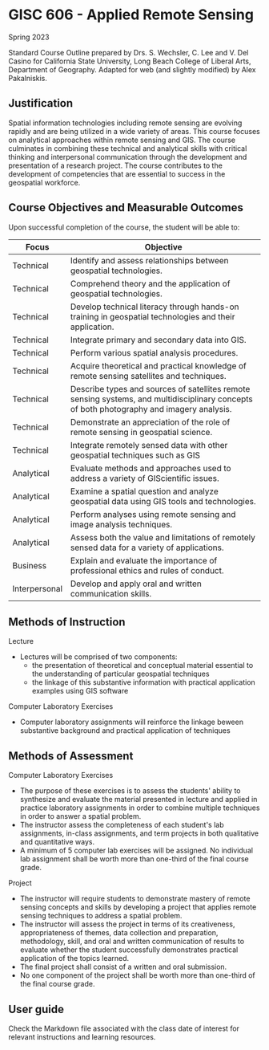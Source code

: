 # GISC 606 - Applied Remote Sensing

Spring 2023

Standard Course Outline prepared by Drs. S. Wechsler, C. Lee and V. Del Casino for California State University, Long Beach College of Liberal Arts, Department of Geography. Adapted for web (and slightly modified) by Alex Pakalniskis.

## Justification
Spatial information technologies including remote sensing are evolving rapidly and are being utilized in a wide variety of areas. This course focuses on analytical approaches within remote sensing and GIS. The course culminates in combining these technical and analytical skills with critical thinking and interpersonal communication through the development and presentation of a research project. The course contributes to the development of competencies that are essential to success in the geospatial workforce.

## Course Objectives and Measurable Outcomes
Upon successful completion of the course, the student will be able to:

| Focus | Objective |
| --- | --- |
| Technical | Identify and assess relationships between geospatial technologies. | 
| Technical |  Comprehend theory and the application of geospatial technologies. |
| Technical | Develop technical literacy through hands-on training in geospatial technologies and their application. | 
| Technical | Integrate primary and secondary data into GIS. | 
| Technical |  Perform various spatial analysis procedures. | 
| Technical | Acquire theoretical and practical knowledge of remote sensing satellites and techniques. |
| Technical |  Describe types and sources of satellites remote sensing systems, and multidisciplinary concepts of both photography and imagery analysis. |
| Technical |  Demonstrate an appreciation of the role of remote sensing in geospatial science. |
| Technical |  Integrate remotely sensed data with other geospatial techniques such as GIS |
| Analytical | Evaluate methods and approaches used to address a variety of GIScientific issues. |
| Analytical | Examine a spatial question and analyze geospatial data using GIS tools and technologies. |
| Analytical | Perform analyses using remote sensing and image analysis techniques. |
| Analytical | Assess both the value and limitations of remotely sensed data for a variety of applications. |
| Business | Explain and evaluate the importance of professional ethics and rules of conduct. |
| Interpersonal | Develop and apply oral and written communication skills. |

## Methods of Instruction
Lecture
* Lectures will be comprised of two components:
    * the presentation of theoretical and conceptual material essential to the understanding of particular geospatial techniques
    * the linkage of this substantive information with practical application examples using GIS software

Computer Laboratory Exercises
* Computer laboratory assignments will reinforce the linkage beween substantive background and practical application of techniques

## Methods of Assessment
Computer Laboratory Exercises
* The purpose of these exercises is to assess the students' ability to synthesize and evaluate the material presented in lecture and applied in practice laboratory assignments in order to combine multiple techniques in order to answer a spatial problem.
* The instructor assess the completeness of each student's lab assignments, in-class assignments, and term projects in both qualitative and quantitative ways.
* A minimum of 5 computer lab exercises will be assigned. No individual lab assignment shall be worth more than one-third of the final course grade.

Project
* The instructor will require students to demonstrate mastery of remote sensing concepts and skills by developing a project that applies remote sensing techniques to address a spatial problem. 
* The instructor will assess the project in terms of its creativeness, appropriateness of themes, data collection and preparation, methodology, skill, and oral and written communication of results to evaluate whether the student successfully demonstrates practical application of the topics learned. 
* The final project shall consist of a written and oral submission. 
* No one component of the project shall be worth more than one-third of the final course grade. 


## User guide
Check the Markdown file associated with the class date of interest for relevant instructions and learning resources.
